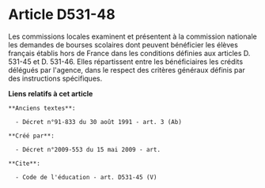 # Article D531-48

Les commissions locales examinent et présentent à la commission nationale les demandes de bourses scolaires dont peuvent
bénéficier les élèves français établis hors de France dans les conditions définies aux articles D. 531-45 et D. 531-46. Elles
répartissent entre les bénéficiaires les crédits délégués par l'agence, dans le respect des critères généraux définis par des
instructions spécifiques.

**Liens relatifs à cet article**

	**Anciens textes**:

	  - Décret n°91-833 du 30 août 1991 - art. 3 (Ab)

	**Créé par**:

	  - Décret n°2009-553 du 15 mai 2009 - art.

	**Cite**:

	  - Code de l'éducation - art. D531-45 (V)
